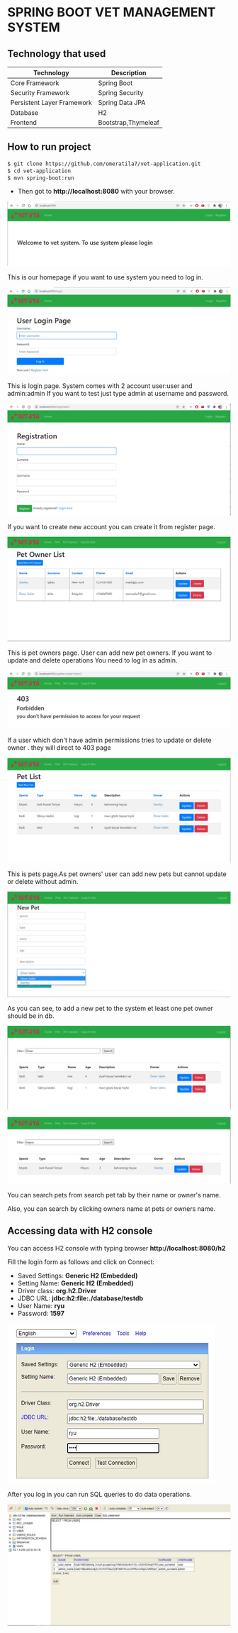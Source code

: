 # SPRING BOOT VET MANAGEMENT SYSTEM

## Technology that used

| Technology                 | Description         |
|----------------------------|---------------------|
| Core Framework             | Spring Boot         |
| Security Framework         | Spring Security     |
| Persistent Layer Framework | Spring Data JPA     |
| Database                   | H2                  |
| Frontend                   | Bootstrap,Thymeleaf |

## How to run project
```shell
$ git clone https://github.com/omeratila7/vet-application.git
$ cd vet-application
$ mvn spring-boot:run
```

- Then got to **http://localhost:8080** with your browser.

![home page](./images/homepage.jpg)

This is our homepage if you want to use system you need to log in.

![login page](./images/loginpage.jpg)

This is login page. System comes with 2 account user:user and admin:admin
If you want to test just type admin at username and password.

![register page](./images/register.jpg)

If you want to create new account you can create it from register page.

![pet owners page](./images/pet-owners.jpg)

This is pet owners page. User can add new pet owners. If you want to update
and delete operations You need to log in as admin.

![403 page](./images/403.jpg)

If a user which don't have admin permissions tries to update or delete owner .
they will direct to 403 page

![pets page](./images/pets.jpg)

This is pets page.As pet owners' user can add new pets but cannot update or delete
without admin.

![new pet](./images/new-pet.jpg)

As you can see, to add a new pet to the system et least one pet owner should be in db.

![search by owner](./images/search-by-owner-name.jpg)

![search by pet name](./images/search-by-pet-name.jpg)

You can search pets from search pet tab by their name or owner's name.

Also, you can search by clicking owners name at pets or owners name. 

## Accessing data with H2 console

You can access H2 console with typing browser **http://localhost:8080/h2**

Fill the login form as follows and click on Connect:

* 	Saved Settings: **Generic H2 (Embedded)**
* 	Setting Name: **Generic H2 (Embedded)**
* 	Driver class: **org.h2.Driver**
* 	JDBC URL: **jdbc:h2:file:./database/testdb**
* 	User Name: **ryu**
* 	Password: **1597**

![h2 console login](./images/h2-console-login.jpg)

After you log in you can run SQL queries to do data operations.

![h2 console](./images/h2-console.jpg)


